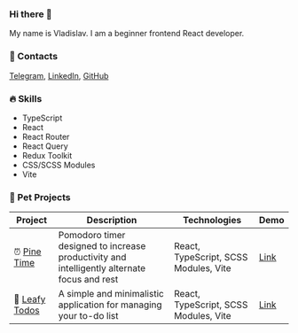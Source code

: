 ### Hi there 👋

My name is Vladislav. I am a beginner frontend React developer.

### 📱 Contacts

[Telegram](url), [LinkedIn](url), [GitHub](https://github.com/flinski)

### 🔥 Skills

- TypeScript
- React
- React Router
- React Query
- Redux Toolkit
- CSS/SCSS Modules
- Vite

### 🚀 Pet Projects

| Project | Description | Technologies | Demo |
|---------|-------------|--------------|------|
| ⏰ [Pine Time](https://github.com/flinski/pine-time) | Pomodoro timer designed to increase productivity and intelligently alternate focus and rest | React, TypeScript, SCSS Modules, Vite | [Link](https://flinski.github.io/pine-time/) |
| 🍃 [Leafy Todos](https://github.com/flinski/leafy-todos) | A simple and minimalistic application for managing your to-do list | React, TypeScript, SCSS Modules, Vite | [Link](https://flinski.github.io/leafy-todos/) |
